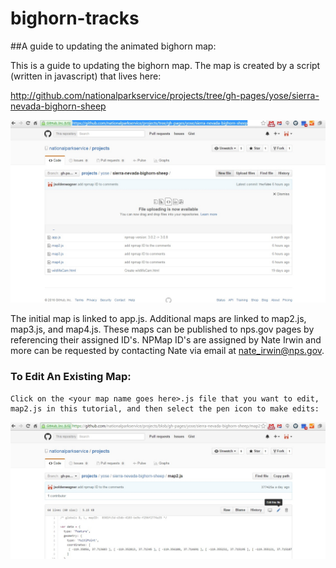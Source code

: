 # bighorn-tracks
##A guide to updating the animated bighorn map:

  This is a guide to updating the bighorn map.  The map is created by a script (written in javascript) that lives here:
  
  http://github.com/nationalparkservice/projects/tree/gh-pages/yose/sierra-nevada-bighorn-sheep
  
  ![](screenshots/mapScripts.jpg)
  
  The initial map is linked to app.js. Additional maps are linked to map2.js, map3.js, and map4.js. 
  These maps can be published to nps.gov pages by referencing their assigned ID's. NPMap ID's are assigned by Nate Irwin and more can be requested by contacting Nate via email at nate_irwin@nps.gov.
  
### To Edit An Existing Map: 
    Click on the <your map name goes here>.js file that you want to edit, map2.js in this tutorial, and then select the pen icon to make edits:
    
![](screenshots/editJavascript.jpg)
